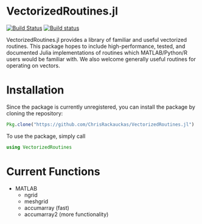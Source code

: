 # VectorizedRoutines.jl

[![Build Status](https://travis-ci.org/ChrisRackauckas/VectorizedRoutines.jl.svg?branch=master)](https://travis-ci.org/ChrisRackauckas/VectorizedRoutines.jl) [![Build status](https://ci.appveyor.com/api/projects/status/if9fipfemtdyg49p?svg=true)](https://ci.appveyor.com/project/ChrisRackauckas/vectorizedroutines-jl)

VectorizedRoutines.jl provides a library of familiar and useful vectorized routines. This package hopes to include high-performance, tested, and documented  Julia implementations  of routines which MATLAB/Python/R users would be familiar with. We also welcome generally useful routines for operating on vectors.

# Installation

Since the package is currently unregistered, you can install the package by cloning the repository:

```julia
Pkg.clone("https://github.com/ChrisRackauckas/VectorizedRoutines.jl")
```

To use the package, simply call

```julia
using VectorizedRoutines
```

# Current Functions

- MATLAB
  - ngrid
  - meshgrid
  - accumarray (fast)
  - accumarray2 (more functionality)

